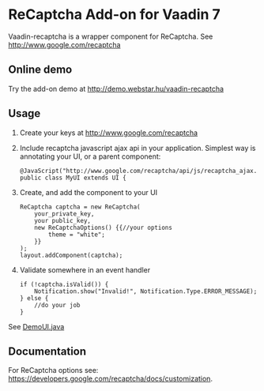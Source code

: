 # ReCaptcha Add-on for Vaadin 7

Vaadin-recaptcha is a wrapper component for ReCaptcha.
See http://www.google.com/recaptcha

## Online demo

Try the add-on demo at http://demo.webstar.hu/vaadin-recaptcha

## Usage

1. Create your keys at http://www.google.com/recaptcha
2. Include recaptcha javascript ajax api in your application. 
    Simplest way is annotating your UI, or a parent component:
    ````
    @JavaScript("http://www.google.com/recaptcha/api/js/recaptcha_ajax.js")
    public class MyUI extends UI {
    ````

3. Create, and add the component to your UI
    ```
    ReCaptcha captcha = new ReCaptcha(
        your_private_key,
        your public_key,
        new ReCaptchaOptions() {{//your options
            theme = "white";
        }}
    );
    layout.addComponent(captcha);
    ```

4. Validate somewhere in an event handler
    ```
    if (!captcha.isValid()) {
        Notification.show("Invalid!", Notification.Type.ERROR_MESSAGE);
    } else {
        //do your job
    }
    ```

See [DemoUI.java](vaadin-recaptcha-demo/src/main/java/com/wcs/wcslib/vaadin/widget/recaptcha/demo/DemoUI.java)

## Documentation

For ReCaptcha options see: https://developers.google.com/recaptcha/docs/customization.
